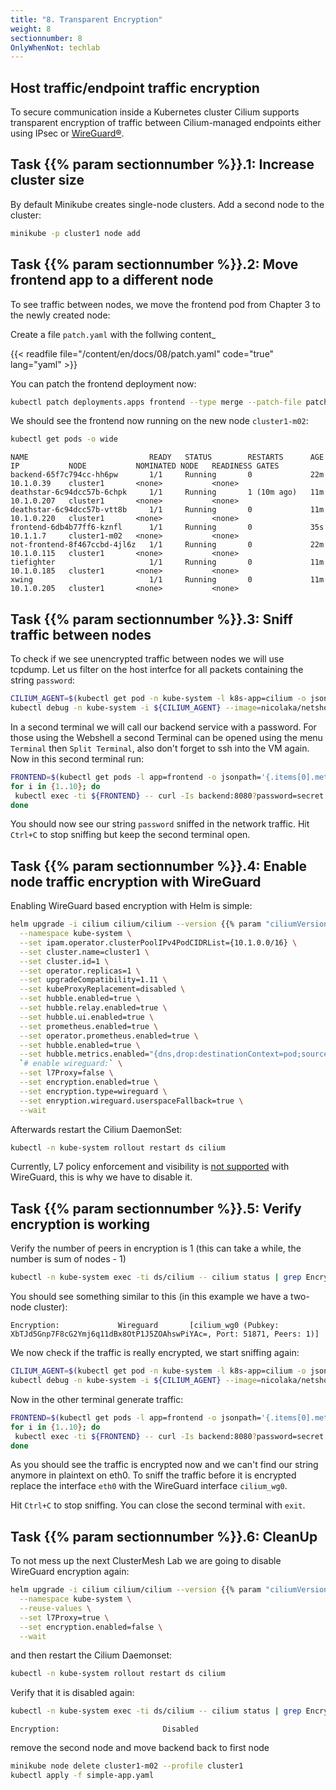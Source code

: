 ```yaml
---
title: "8. Transparent Encryption"
weight: 8
sectionnumber: 8
OnlyWhenNot: techlab
---
```

## Host traffic/endpoint traffic encryption

To secure communication inside a Kubernetes cluster Cilium supports transparent encryption of traffic between Cilium-managed endpoints either using IPsec or [WireGuard®](https://www.wireguard.com/).


## Task {{% param sectionnumber %}}.1: Increase cluster size

By default Minikube creates single-node clusters. Add a second node to the cluster:

```bash
minikube -p cluster1 node add
```


## Task {{% param sectionnumber %}}.2: Move frontend app to a different node

To see traffic between nodes, we move the frontend pod from Chapter 3 to the newly created node:

Create a file `patch.yaml` with the follwing content_

{{< readfile file="/content/en/docs/08/patch.yaml" code="true" lang="yaml" >}}

You can patch the frontend deployment now:

```bash
kubectl patch deployments.apps frontend --type merge --patch-file patch.yaml
```
We should see the frontend now running on the new node `cluster1-m02`:

```bash
kubectl get pods -o wide
```

```
NAME                           READY   STATUS        RESTARTS      AGE   IP           NODE           NOMINATED NODE   READINESS GATES
backend-65f7c794cc-hh6pw       1/1     Running       0             22m   10.1.0.39    cluster1       <none>           <none>
deathstar-6c94dcc57b-6chpk     1/1     Running       1 (10m ago)   11m   10.1.0.207   cluster1       <none>           <none>
deathstar-6c94dcc57b-vtt8b     1/1     Running       0             11m   10.1.0.220   cluster1       <none>           <none>
frontend-6db4b77ff6-kznfl      1/1     Running       0             35s   10.1.1.7     cluster1-m02   <none>           <none>
not-frontend-8f467ccbd-4jl6z   1/1     Running       0             22m   10.1.0.115   cluster1       <none>           <none>
tiefighter                     1/1     Running       0             11m   10.1.0.185   cluster1       <none>           <none>
xwing                          1/1     Running       0             11m   10.1.0.205   cluster1       <none>           <none>

```


## Task {{% param sectionnumber %}}.3:  Sniff traffic between nodes

To check if we see unencrypted traffic between nodes we will use tcpdump.
Let us filter on the host interfce for all packets containing the string `password`:

```bash
CILIUM_AGENT=$(kubectl get pod -n kube-system -l k8s-app=cilium -o jsonpath="{.items[0].metadata.name}")
kubectl debug -n kube-system -i ${CILIUM_AGENT} --image=nicolaka/netshoot -- tcpdump -ni eth0 -vv | grep password
```

In a second terminal we will call our backend service with a password. For those using the Webshell a second Terminal can be opened using the menu `Terminal` then `Split Terminal`, also don't forget to ssh into the VM again. Now in this second terminal run:

```bash
FRONTEND=$(kubectl get pods -l app=frontend -o jsonpath='{.items[0].metadata.name}')
for i in {1..10}; do
 kubectl exec -ti ${FRONTEND} -- curl -Is backend:8080?password=secret
done
```

You should now see our string `password` sniffed in the network traffic. Hit `Ctrl+C` to stop sniffing but keep the second terminal open.


## Task {{% param sectionnumber %}}.4:  Enable node traffic encryption with WireGuard

Enabling WireGuard based encryption with Helm is simple:

```bash
helm upgrade -i cilium cilium/cilium --version {{% param "ciliumVersion.postUpgrade" %}} \
  --namespace kube-system \
  --set ipam.operator.clusterPoolIPv4PodCIDRList={10.1.0.0/16} \
  --set cluster.name=cluster1 \
  --set cluster.id=1 \
  --set operator.replicas=1 \
  --set upgradeCompatibility=1.11 \
  --set kubeProxyReplacement=disabled \
  --set hubble.enabled=true \
  --set hubble.relay.enabled=true \
  --set hubble.ui.enabled=true \
  --set prometheus.enabled=true \
  --set operator.prometheus.enabled=true \
  --set hubble.enabled=true \
  --set hubble.metrics.enabled="{dns,drop:destinationContext=pod;sourceContext=pod,tcp,flow,port-distribution,icmp,http:destinationContext=pod}" \
  `# enable wireguard:` \
  --set l7Proxy=false \
  --set encryption.enabled=true \
  --set encryption.type=wireguard \
  --set enryption.wireguard.userspaceFallback=true \
  --wait
```

Afterwards restart the Cilium DaemonSet:


```bash
kubectl -n kube-system rollout restart ds cilium
```

Currently, L7 policy enforcement and visibility is [not supported](https://github.com/cilium/cilium/issues/15462) with WireGuard, this is why we have to disable it.


## Task {{% param sectionnumber %}}.5:  Verify encryption is working


Verify the number of peers in encryption is 1 (this can take a while, the number is sum of nodes - 1)
```bash
kubectl -n kube-system exec -ti ds/cilium -- cilium status | grep Encryption
```

You should see something similar to this (in this example we have a two-node cluster):

```
Encryption:             Wireguard       [cilium_wg0 (Pubkey: XbTJd5Gnp7F8cG2Ymj6q11dBx8OtP1J5ZOAhswPiYAc=, Port: 51871, Peers: 1)]
```

We now check if the traffic is really encrypted, we start sniffing again:

```bash
CILIUM_AGENT=$(kubectl get pod -n kube-system -l k8s-app=cilium -o jsonpath="{.items[0].metadata.name}")
kubectl debug -n kube-system -i ${CILIUM_AGENT} --image=nicolaka/netshoot -- tcpdump -ni eth0 -vv | grep password
```

Now in the other terminal generate traffic:

```bash
FRONTEND=$(kubectl get pods -l app=frontend -o jsonpath='{.items[0].metadata.name}')
for i in {1..10}; do
 kubectl exec -ti ${FRONTEND} -- curl -Is backend:8080?password=secret
done
```
As you should see the traffic is encrypted now and we can't find our string anymore in plaintext on eth0. To sniff the traffic before it is encrypted replace the interface `eth0` with the WireGuard interface `cilium_wg0`.

Hit `Ctrl+C` to stop sniffing. You can close the second terminal with `exit`.


## Task {{% param sectionnumber %}}.6: CleanUp

To not mess up the next ClusterMesh Lab we are going to disable WireGuard encryption again:

```bash
helm upgrade -i cilium cilium/cilium --version {{% param "ciliumVersion.postUpgrade" %}}\
  --namespace kube-system \
  --reuse-values \
  --set l7Proxy=true \
  --set encryption.enabled=false \
  --wait
```

and then restart the Cilium Daemonset:

```bash
kubectl -n kube-system rollout restart ds cilium
```

Verify that it is disabled again:

```bash
kubectl -n kube-system exec -ti ds/cilium -- cilium status | grep Encryption
```

```
Encryption:                       Disabled
```


remove the second node and move backend back to first node

```bash
minikube node delete cluster1-m02 --profile cluster1
kubectl apply -f simple-app.yaml

```

